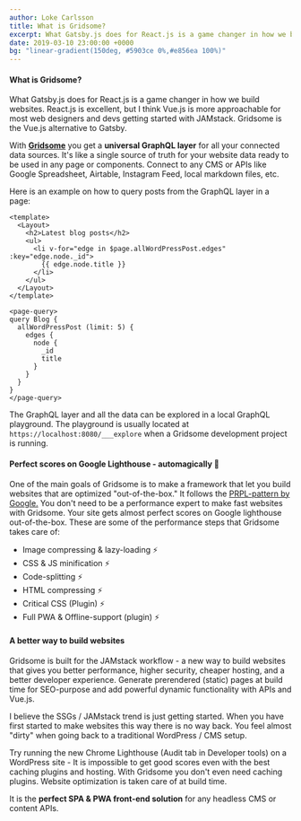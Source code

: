 ```yaml
---
author: Loke Carlsson
title: What is Gridsome?
excerpt: What Gatsby.js does for React.js is a game changer in how we build websites.
date: 2019-03-10 23:00:00 +0000
bg: "linear-gradient(150deg, #5903ce 0%,#e856ea 100%)"
---
```

#### What is Gridsome?

What Gatsby.js does for React.js is a game changer in how we build websites.  React.js is excellent, but I think Vue.js is more approachable for most web designers and devs getting started with JAMstack. Gridsome is the Vue.js alternative to Gatsby.

With [**Gridsome**](https://gridsome.org/ "Gridsome") you get a **universal GraphQL layer** for all your connected data sources. It's like a single source of truth for your website data ready to be used in any page or components. Connect to any CMS or APIs like Google Spreadsheet, Airtable, Instagram Feed, local markdown files, etc.

Here is an example on how to query posts from the GraphQL layer in a page:

    <template>
      <Layout>
        <h2>Latest blog posts</h2>
        <ul>
          <li v-for="edge in $page.allWordPressPost.edges" :key="edge.node._id">
            {{ edge.node.title }}
          </li>
        </ul>
      </Layout>
    </template>

    <page-query>
    query Blog {
      allWordPressPost (limit: 5) {
        edges {
          node {
            _id
            title
          }
        }
      }
    }
    </page-query>

The GraphQL layer and all the data can be explored in a local GraphQL playground. The playground is usually located at `https://localhost:8080/___explore` when a Gridsome development project is running.

#### Perfect scores on Google Lighthouse - automagically 💚

One of the main goals of Gridsome is to make a framework that let you build websites that are optimized "out-of-the-box." It follows the [PRPL-pattern by Google.](https://developers.google.com/web/fundamentals/performance/prpl-pattern/) You don't need to be a performance expert to make fast websites with Gridsome. Your site gets almost perfect scores on Google lighthouse out-of-the-box. These are some of the performance steps that Gridsome takes care of:

* Image compressing & lazy-loading ⚡️
* CSS & JS minification ⚡️
* Code-splitting ⚡️
* HTML compressing ⚡️
* Critical CSS (Plugin) ⚡️
* Full PWA & Offline-support (plugin) ⚡️

#### A better way to build websites

Gridsome is built for the JAMstack workflow - a new way to build websites that gives you better performance, higher security, cheaper hosting, and a better developer experience. Generate prerendered (static) pages at build time for SEO-purpose and add powerful dynamic functionality with APIs and Vue.js.

I believe the SSGs / JAMstack trend is just getting started. When you have first started to make websites this way there is no way back. You feel almost "dirty" when going back to a traditional WordPress / CMS setup.

Try running the new Chrome Lighthouse (Audit tab in Developer tools) on a WordPress site - It is impossible to get good scores even with the best caching plugins and hosting. With Gridsome you don't even need caching plugins. Website optimization is taken care of at build time.

It is the **perfect SPA & PWA front-end solution** for any headless CMS or content APIs.